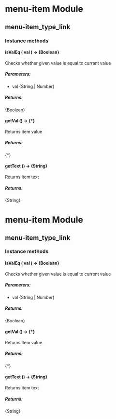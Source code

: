 # menu-item Module

## menu-item_type_link

### Instance methods

#### isValEq ( val ) → {Boolean}

Checks whether given value is equal to current value

##### Parameters:

* val {String | Number}

##### Returns:

{Boolean}

#### getVal () → {*}

Returns item value

##### Returns:

{*}

#### getText () → {String}

Returns item text

##### Returns:

{String}

# menu-item Module

## menu-item_type_link

### Instance methods

#### isValEq ( val ) → {Boolean}

Checks whether given value is equal to current value

##### Parameters:

* val {String | Number}

##### Returns:

{Boolean}

#### getVal () → {*}

Returns item value

##### Returns:

{*}

#### getText () → {String}

Returns item text

##### Returns:

{String}


